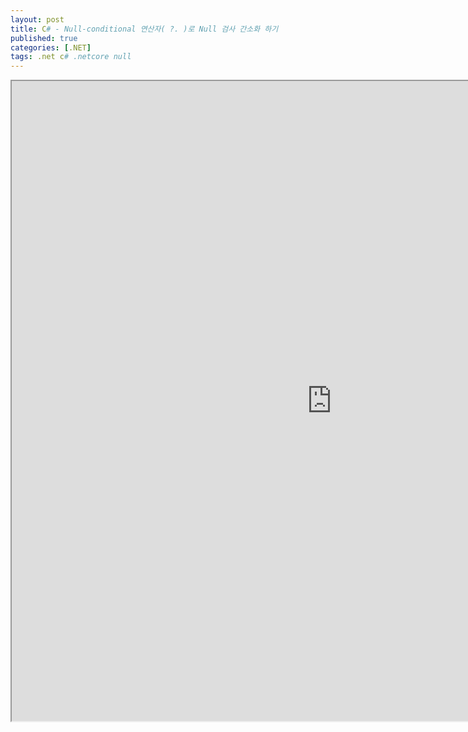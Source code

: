 ```yaml
---
layout: post
title: C# - Null-conditional 연산자( ?. )로 Null 검사 간소화 하기
published: true
categories: [.NET]
tags: .net c# .netcore null
---  
```

<iframe width="1024" height="1024" src="https://docs.google.com/document/d/e/2PACX-1vTC4aCY0ta_5ns-eSdj0MlftjFISo6T_Jx94KveP6gdF4WV6MfdRWJq8WEwlcSh4Yrz9A6CLlphUAQE/pub?embedded=true"></iframe>    
   